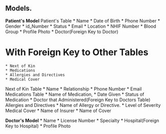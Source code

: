 ## Models.
  **Patient's Model**
  Patient's Table
    * Name
    * Date of Birth
    * Phone Number
    * Gender
    * id_Number
    * Status
    * Email
    * Location
    * NHIF Number
    * Blood Group
    * Profile Photo
    * Doctor(Foreign Key to Doctor)
  # With Foreign Key to Other Tables
    * Next of Kin
    * Medications
    * Allergies and Directives
    * Medical Cover
  Next of Kin Table
    * Name
    * Relationship
    * Phone Number
    * Email
  Medications Table
    * Name of Medication,
    * Date Given
    * Status of Medication
    * Doctor that Administered(Foreign Key to Doctors Table)
  Allergies and Directives
    * Name of Allergy or Directive.
    * Level of Severity
  Medical Cover
    * Name of Insurer
    * Name of Cover

  **Doctor's Model**
    * Name
    * License Number
    * Specialty
    * Hospital(Foreign Key to Hospital)
    * Profile Photo

